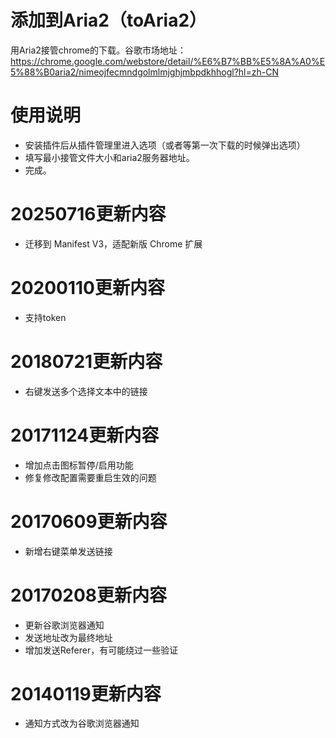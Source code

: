 添加到Aria2（toAria2）
======
用Aria2接管chrome的下载。谷歌市场地址：https://chrome.google.com/webstore/detail/%E6%B7%BB%E5%8A%A0%E5%88%B0aria2/nimeojfecmndgolmlmjghjmbpdkhhogl?hl=zh-CN

使用说明
======
* 安装插件后从插件管理里进入选项（或者等第一次下载的时候弹出选项）
* 填写最小接管文件大小和aria2服务器地址。
* 完成。

20250716更新内容
======
* 迁移到 Manifest V3，适配新版 Chrome 扩展

20200110更新内容
======
* 支持token

20180721更新内容
======
* 右键发送多个选择文本中的链接

20171124更新内容
======
* 增加点击图标暂停/启用功能
* 修复修改配置需要重启生效的问题

20170609更新内容
======
* 新增右键菜单发送链接

20170208更新内容
======
* 更新谷歌浏览器通知
* 发送地址改为最终地址
* 增加发送Referer，有可能绕过一些验证

20140119更新内容
======
* 通知方式改为谷歌浏览器通知
